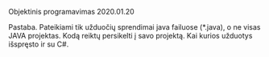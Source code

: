 Objektinis programavimas 2020.01.20

Pastaba. Pateikiami tik užduočių sprendimai java failuose (*.java), o ne visas JAVA projektas. Kodą reiktų persikelti į savo projektą. Kai kurios užduotys išspręsto ir su C#.
